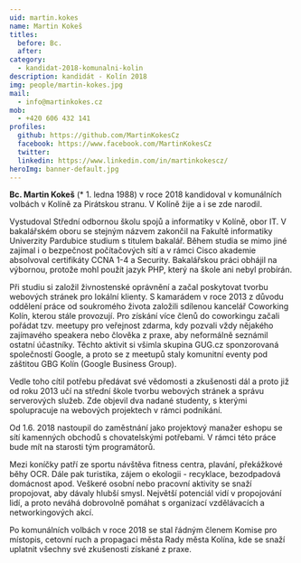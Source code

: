 ```yaml
---
uid: martin.kokes
name: Martin Kokeš
titles:
  before: Bc. 
  after:
category:
  - kandidat-2018-komunalni-kolin
description: kandidát - Kolín 2018
img: people/martin-kokes.jpg
mail:
  - info@martinkokes.cz
mob:
  - +420 606 432 141
profiles:
  github: https://github.com/MartinKokesCz
  facebook: https://www.facebook.com/MartinKokesCz
  twitter:
  linkedin: https://www.linkedin.com/in/martinkokescz/
heroImg: banner-default.jpg
---
```


**Bc. Martin Kokeš** (* 1. ledna 1988) v roce 2018 kandidoval v komunálních volbách v Kolíně za Pirátskou stranu. V Kolíně žije a i se zde narodil.

Vystudoval Střední odbornou školu spojů a informatiky v Kolíně, obor IT. V bakalářském oboru se stejným názvem zakončil na Fakultě informatiky Univerzity Pardubice studium s titulem bakalář. Během studia se mimo jiné zajímal i o bezpečnost počítačových sítí a v rámci Cisco akademie absolvoval certifikáty CCNA 1-4 a Security. Bakalářskou práci obhájil na výbornou, protože mohl použít jazyk PHP, který na škole ani nebyl probírán.

Při studiu si založil živnostenské oprávnění a začal poskytovat tvorbu webových stránek pro lokální klienty. S kamarádem v roce 2013 z důvodu oddělení práce od soukromého života založili sdílenou kancelář Coworking Kolín, kterou stále provozují. Pro získání více členů do coworkingu začali pořádat tzv. meetupy pro veřejnost zdarma, kdy pozvali vždy nějakého zajímavého speakera nebo člověka z praxe, aby neformálně seznámil ostatní účastníky. Těchto aktivit si všimla skupina GUG.cz sponzorovaná společností Google, a proto se z meetupů staly komunitní eventy pod záštitou GBG Kolín (Google Business Group).

Vedle toho cítil potřebu předávat své vědomosti a zkušenosti dál a proto již od roku 2013 učí na střední škole tvorbu webových stránek a správu serverových služeb. Zde objevil dva nadané studenty, s kterými spolupracuje na webových projektech v rámci podnikání.

Od 1.6. 2018 nastoupil do zaměstnání jako projektový manažer eshopu se sítí kamenných obchodů s chovatelskými potřebami. V rámci této práce bude mít na starosti tým programátorů.

Mezi koníčky patří ze sportu návštěva fitness centra, plavání, překážkové běhy OCR. Dále pak turistika, zájem o ekologii - recyklace, bezodpadová domácnost apod. Veškeré osobní nebo pracovní aktivity se snaží propojovat, aby dávaly hlubší smysl. Největší potenciál vidí v propojování lidí, a proto neváhá dobrovolně pomáhat s organizací vzdělávacích a networkingových akcí.

Po komunálních volbách v roce 2018 se stal řádným členem Komise pro místopis, cetovní ruch a propagaci města Rady města Kolína, kde se snaží uplatnit všechny své zkušenosti získané z praxe.
